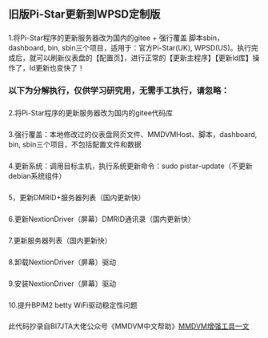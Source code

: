 ## 旧版Pi-Star更新到WPSD定制版
### 
1.将Pi-Star程序的更新服务器改为国内的gitee + 强行覆盖 脚本sbin，dashboard, bin, sbin三个项目，适用于：官方Pi-Star(UK), WPSD(US)。执行完成后，就可以刷新仪表盘的【配置页】，进行正常的【更新主程序】【更新Id库】操作了，Id更新也变快了！
### 以下为分解执行，仅供学习研究用，无需手工执行，请忽略：
###
2.将Pi-Star程序的更新服务器改为国内的gitee代码库
###
3.强行覆盖：本地修改过的仪表盘网页文件、MMDVMHost、脚本，dashboard, bin, sbin三个项目，不包括配置文件和数据
###
4.更新系统：调用目标主机，执行系统更新命令：sudo pistar-update（不更新debian系统组件）
###
5，更新DMRID+服务器列表（国内更新快）
###
6.更新NextionDriver（屏幕）DMRID通讯录（国内更新快）
###
7.更新服务器列表（国内更新快）
###
8.卸载NextionDriver（屏幕）驱动 
###
9.安装NextionDriver（屏幕）驱动 
###
10.提升BPiM2 betty WiFi驱动稳定性问题
###
 
####
此代码抄录自BI7JTA大佬公众号《MMDVM中文帮助》[MMDVM增强工具一文](https://mp.weixin.qq.com/s/UeFkMJGIy1k0igB3dmuM_Q)